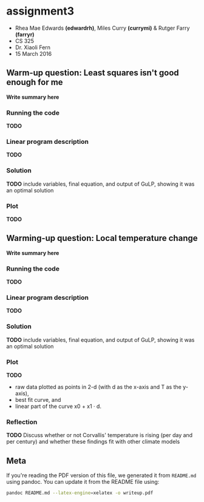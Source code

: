 # assignment3
- Rhea Mae Edwards **(edwardrh)**, Miles Curry **(currymi)** & Rutger Farry **(farryr)**
- CS 325
- Dr. Xiaoli Fern
- 15 March 2016

## Warm-up question: Least squares isn't good enough for me
**Write summary here**

### Running the code
**TODO**
### Linear program description
**TODO**
### Solution
**TODO**
include variables, final equation, and output of GuLP, showing it was an optimal solution
### Plot
**TODO**


## Warming-up question: Local temperature change
**Write summary here**

### Running the code
**TODO**
### Linear program description
**TODO**
### Solution
**TODO**
include variables, final equation, and output of GuLP, showing it was an optimal solution
### Plot
**TODO**
- raw data plotted as points in 2-d (with d as the x-axis and T as the y-axis),
- best fit curve, and
- linear part of the curve x0 + x1 · d.
### Reflection
**TODO**
Discuss whether or not Corvallis' temperature is rising (per day and per century) and whether these findings fit with other climate models

## Meta
If you're reading the PDF version of this file, we generated it from `README.md` using pandoc. You can update it from the README file using:
```bash
pandoc README.md --latex-engine=xelatex -o writeup.pdf
```